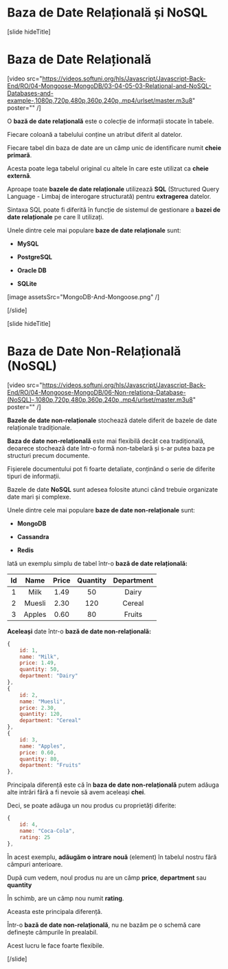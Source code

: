 
# Baza de Date Relațională și NoSQL

[slide hideTitle]

# Baza de Date Relațională

[video src="https://videos.softuni.org/hls/Javascript/Javascript-Back-End/RO/04-Mongoose-MongoDB/03-04-05-03-Relational-and-NoSQL-Databases-and-example-,1080p,720p,480p,360p,240p,.mp4/urlset/master.m3u8" poster="" /]

O **bază de date relațională** este o colecție de informații stocate în tabele.

Fiecare coloană a tabelului conține un atribut diferit al datelor.

Fiecare tabel din baza de date are un câmp unic de identificare numit **cheie primară**.

Acesta poate lega tabelul original cu altele în care este utilizat ca **cheie externă**.

Aproape toate **bazele de date relaționale** utilizează **SQL** (Structured Query Language - Limbaj de interogare structurată) pentru **extragerea** datelor.

Sintaxa SQL poate fi diferită în funcție de sistemul de gestionare a **bazei de date relaționale** pe care îl utilizați.

Unele dintre cele mai populare **baze de date relaționale** sunt:

- **MySQL**

- **PostgreSQL**

- **Oracle DB**

- **SQLite**

[image assetsSrc="MongoDB-And-Mongoose.png" /]

[/slide]

[slide hideTitle]

# Baza de Date Non-Relațională (NoSQL)

[video src="https://videos.softuni.org/hls/Javascript/Javascript-Back-End/RO/04-Mongoose-MongoDB/06-Non-relationa-Database-(NoSQL)-,1080p,720p,480p,360p,240p,.mp4/urlset/master.m3u8" poster="" /]

**Bazele de date non-relaționale** stochează datele diferit de bazele de date relaționale tradiționale.

**Baza de date non-relațională** este mai flexibilă decât cea tradițională, deoarece stochează date într-o formă non-tabelară și s-ar putea baza pe structuri precum documente.

Fișierele documentului pot fi foarte detaliate, conținând o serie de diferite tipuri de informații.

Bazele de date **NoSQL** sunt adesea folosite atunci când trebuie organizate date mari și complexe.

Unele dintre cele mai populare **baze de date non-relaționale** sunt:

- **MongoDB**

- **Cassandra**

- **Redis**

Iată un exemplu simplu de tabel într-o **bază de date relațională:**

| **Id** | **Name** | **Price** | **Quantity** | **Department** |
| :---: | :---: | :---: | :---: | :---: |
| 1 | Milk | 1.49 | 50 | Dairy |
| 2 | Muesli | 2.30 | 120 | Cereal |
| 3 | Apples | 0.60 | 80 | Fruits |

**Aceleași** date într-o **bază de date non-relațională:**

``` js
{
    id: 1,
    name: "Milk",
    price: 1.49,
    quantity: 50,
    department: "Dairy"
},
{
    id: 2,
    name: "Muesli",
    price: 2.30,
    quantity: 120,
    department: "Cereal"
},
{
    id: 3,
    name: "Apples",
    price: 0.60,
    quantity: 80,
    department: "Fruits"
},

```

Principala diferență este că în **baza de date non-relațională** putem adăuga alte intrări fără a fi nevoie să avem aceleași **chei**.

Deci, se poate adăuga un nou produs cu proprietăți diferite:

``` js
{
    id: 4,
    name: "Coca-Cola",
    rating: 25
},
```

În acest exemplu, **adăugăm o intrare nouă** (element) în tabelul nostru fără câmpuri anterioare.

După cum vedem, noul produs nu are un câmp **price**, **department** sau **quantity**

În schimb, are un câmp nou numit **rating**.

Aceasta este principala diferență.

Într-o **bază de date non-relațională**, nu ne bazăm pe o schemă care definește câmpurile în prealabil.

Acest lucru le face foarte flexibile.

[/slide]

